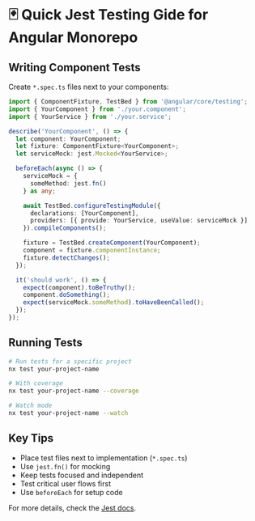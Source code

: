 # 🃏 Quick Jest Testing Gide for Angular Monorepo

## Writing Component Tests

Create `*.spec.ts` files next to your components:

```typescript
import { ComponentFixture, TestBed } from '@angular/core/testing';
import { YourComponent } from './your.component';
import { YourService } from './your.service';

describe('YourComponent', () => {
  let component: YourComponent;
  let fixture: ComponentFixture<YourComponent>;
  let serviceMock: jest.Mocked<YourService>;

  beforeEach(async () => {
    serviceMock = {
      someMethod: jest.fn()
    } as any;

    await TestBed.configureTestingModule({
      declarations: [YourComponent],
      providers: [{ provide: YourService, useValue: serviceMock }]
    }).compileComponents();

    fixture = TestBed.createComponent(YourComponent);
    component = fixture.componentInstance;
    fixture.detectChanges();
  });

  it('should work', () => {
    expect(component).toBeTruthy();
    component.doSomething();
    expect(serviceMock.someMethod).toHaveBeenCalled();
  });
});
```

## Running Tests

```bash
# Run tests for a specific project
nx test your-project-name

# With coverage
nx test your-project-name --coverage

# Watch mode
nx test your-project-name --watch
```

## Key Tips
- Place test files next to implementation (`*.spec.ts`)
- Use `jest.fn()` for mocking
- Keep tests focused and independent
- Test critical user flows first
- Use `beforeEach` for setup code

For more details, check the [Jest docs](https://jestjs.io/docs/getting-started).
